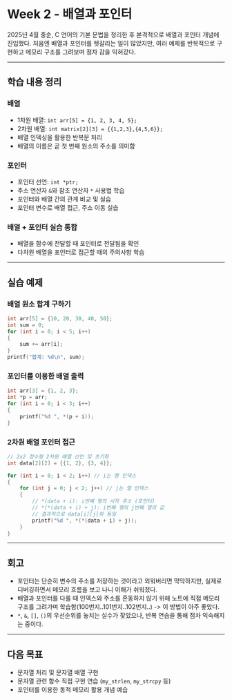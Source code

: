 # Week 2 - 배열과 포인터

2025년 4월 중순, C 언어의 기본 문법을 정리한 후 본격적으로 배열과 포인터 개념에 진입했다. 처음엔 배열과 포인터를 헷갈리는 일이 많았지만, 여러 예제를 반복적으로 구현하고 메모리 구조를 그려보며 점차 감을 익혀갔다.

---

## 학습 내용 정리

### 배열
- 1차원 배열: `int arr[5] = {1, 2, 3, 4, 5};`
- 2차원 배열: `int matrix[2][3] = {{1,2,3},{4,5,6}};`
- 배열 인덱싱을 활용한 반복문 처리
- 배열의 이름은 곧 첫 번째 원소의 주소를 의미함

### 포인터
- 포인터 선언: `int *ptr;`
- 주소 연산자 `&`와 참조 연산자 `*` 사용법 학습
- 포인터와 배열 간의 관계 비교 및 실습
- 포인터 변수로 배열 접근, 주소 이동 실습

### 배열 + 포인터 실습 통합
- 배열을 함수에 전달할 때 포인터로 전달됨을 확인
- 다차원 배열을 포인터로 접근할 때의 주의사항 학습

---

## 실습 예제

### 배열 원소 합계 구하기
```c
int arr[5] = {10, 20, 30, 40, 50};
int sum = 0;
for (int i = 0; i < 5; i++)
{
    sum += arr[i];
}
printf("합계: %d\n", sum);
```

### 포인터를 이용한 배열 출력
```c
int arr[3] = {1, 2, 3};
int *p = arr;
for (int i = 0; i < 3; i++)
{
    printf("%d ", *(p + i));
}
```

### 2차원 배열 포인터 접근
```c
// 2x2 정수형 2차원 배열 선언 및 초기화
int data[2][2] = {{1, 2}, {3, 4}};

for (int i = 0; i < 2; i++) // i는 행 인덱스
{
    for (int j = 0; j < 2; j++) // j는 열 인덱스
    {
        // *(data + i): i번째 행의 시작 주소 (포인터)
        // *(*(data + i) + j): i번째 행의 j번째 열의 값
        // 결과적으로 data[i][j]와 동일
        printf("%d ", *(*(data + i) + j));
    }
}
```

---

## 회고
- 포인터는 단순히 변수의 주소를 저장하는 것이라고 외워버리면 막막하지만, 실제로 디버깅하면서 메모리 흐름을 보고 나니 이해가 쉬워졌다.
- 배열과 포인터를 다룰 때 인덱스와 주소를 혼동하지 않기 위해 노트에 직접 메모리 구조를 그려가며 학습함(100번지..101번지..102번지..) -> 이 방법이 아주 좋았다.
- `*`, `&`, `[]`, `()`의 우선순위를 놓치는 실수가 잦았으나, 반복 연습을 통해 점차 익숙해지는 중이다.

---

## 다음 목표
- 문자열 처리 및 문자열 배열 구현
- 문자열 관련 함수 직접 구현 연습 (`my_strlen`, `my_strcpy` 등)
- 포인터를 이용한 동적 메모리 활용 개념 예습
